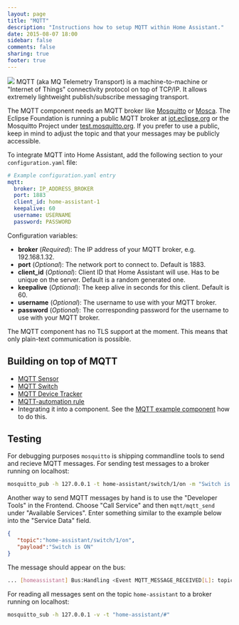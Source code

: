 ```yaml
---
layout: page
title: "MQTT"
description: "Instructions how to setup MQTT within Home Assistant."
date: 2015-08-07 18:00
sidebar: false
comments: false
sharing: true
footer: true
---
```

<img src='/images/supported_brands/mqtt.png' class='brand pull-right' />
MQTT (aka MQ Telemetry Transport) is a machine-to-machine or "Internet of Things" connectivity protocol on top of TCP/IP. It allows extremely lightweight publish/subscribe messaging transport.

The MQTT component needs an MQTT broker like [Mosquitto](http://mosquitto.org/) or [Mosca](http://www.mosca.io/). The Eclipse Foundation is running a public MQTT broker at [iot.eclipse.org](iot.eclipse.org) or the Mosquitto Project under [test.mosquitto.org](http://test.mosquitto.org). If you prefer to use a public, keep in mind to adjust the topic and that your messages may be publicly accessible.

To integrate MQTT into Home Assistant, add the following section to your `configuration.yaml` file:

```yaml
# Example configuration.yaml entry
mqtt:
  broker: IP_ADDRESS_BROKER
  port: 1883
  client_id: home-assistant-1
  keepalive: 60
  username: USERNAME
  password: PASSWORD
```

Configuration variables:

- **broker** (*Required*): The IP address of your MQTT broker, e.g. 192.168.1.32.
- **port** (*Optional*): The network port to connect to. Default is 1883.
- **client_id** (*Optional*): Client ID that Home Assistant will use. Has to be unique on the server. Default is a random generated one.
- **keepalive** (*Optional*): The keep alive in seconds for this client. Default is 60.
- **username** (*Optional*): The username to use with your MQTT broker.
- **password** (*Optional*): The corresponding password for the username to use with your MQTT broker.

<p class='note'>
The MQTT component has no TLS support at the moment. This means that only plain-text communication is possible.
</p>

## Building on top of MQTT

 - [MQTT Sensor](/components/sensor.mqtt.html)
 - [MQTT Switch](/components/switch.mqtt.html)
 - [MQTT Device Tracker](/components.device_tracker.mqtt.html)
 - [MQTT-automation rule](/components/automation.html#mqtt-based-automation)
 - Integrating it into a component. See the [MQTT example component](https://github.com/balloob/home-assistant/blob/dev/config/custom_components/mqtt_example.py) how to do this.

## Testing

For debugging purposes `mosquitto` is shipping commandline tools to send and recieve MQTT messages. For sending test messages to a broker running on localhost:

```bash
mosquitto_pub -h 127.0.0.1 -t home-assistant/switch/1/on -m "Switch is ON"
```

Another way to send MQTT messages by hand is to use the "Developer Tools" in the Frontend. Choose "Call Service" and then `mqtt/mqtt_send` under "Available Services". Enter something similar to the example below into the "Service Data" field.

```json
{
   "topic":"home-assistant/switch/1/on",
   "payload":"Switch is ON"
}
```

The message should appear on the bus:

```bash
... [homeassistant] Bus:Handling <Event MQTT_MESSAGE_RECEIVED[L]: topic=home-assistant/switch/1/on, qos=0, payload=Switch is ON>
```

For reading all messages sent on the topic `home-assistant` to a broker running on localhost:

```bash
mosquitto_sub -h 127.0.0.1 -v -t "home-assistant/#"
```
